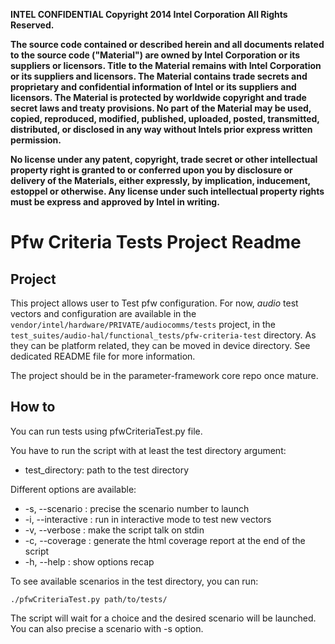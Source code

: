 
**INTEL CONFIDENTIAL
Copyright  2014 Intel
Corporation All Rights Reserved.**

**The source code contained or described herein and all documents related to
the source code ("Material") are owned by Intel Corporation or its suppliers
or licensors. Title to the Material remains with Intel Corporation or its
suppliers and licensors. The Material contains trade secrets and proprietary
and confidential information of Intel or its suppliers and licensors. The
Material is protected by worldwide copyright and trade secret laws and
treaty provisions. No part of the Material may be used, copied, reproduced,
modified, published, uploaded, posted, transmitted, distributed, or
disclosed in any way without Intels prior express written permission.**

**No license under any patent, copyright, trade secret or other intellectual
property right is granted to or conferred upon you by disclosure or delivery
of the Materials, either expressly, by implication, inducement, estoppel or
otherwise. Any license under such intellectual property rights must be
express and approved by Intel in writing.**

# Pfw Criteria Tests Project Readme

## Project
This project allows user to Test pfw configuration. For now,
*audio* test vectors and configuration are available in the
`vendor/intel/hardware/PRIVATE/audiocomms/tests` project,
in the `test_suites/audio-hal/functional_tests/pfw-criteria-test`
directory.
As they can be platform related, they can be moved in device
directory. See dedicated README file for more information.

The project should be in the parameter-framework core repo
once mature.

## How to

You can run tests using pfwCriteriaTest.py file.

You have to run the script with at least the test directory argument:

* test\_directory: path to the test directory

Different options are available:

* -s, --scenario    : precise the scenario number to launch
* -i, --interactive : run in interactive mode to test new vectors
* -v, --verbose     : make the script talk on stdin
* -c, --coverage    : generate the html coverage report at the end of the script
* -h, --help        : show options recap

To see available scenarios in the test directory, you can run:

``` ./pfwCriteriaTest.py path/to/tests/ ```

The script will wait for a choice and the desired scenario will be
launched. You can also precise a scenario with -s option.

